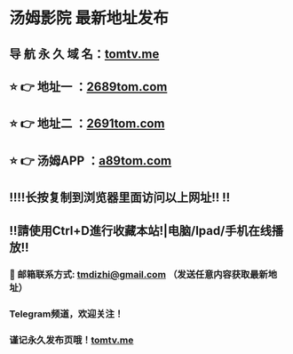 # 汤姆影院 最新地址发布 
## 导 航 永 久 域 名：[tomtv.me](https://tomtv.me/?channel=boke)
## ⭐️ 👉 地址一 ：[2689tom.com](https://2689tom.com:8888/?channel=boke)
## ⭐️ 👉 地址二 ：[2691tom.com](https://2691tom.com:8888/?channel=boke)
## ⭐️ 👉 汤姆APP ：[a89tom.com](HttpS://a89tom.com:8888/?channel=boke)
## ‼️‼️长按复制到浏览器里面访问以上网址‼️  ‼️
## ‼️請使用Ctrl+D進行收藏本站!|电脑/Ipad/手机在线播放‼️
### 📧 邮箱联系方式: tmdizhi@gmail.com （发送任意内容获取最新地址）
### Telegram频道，欢迎关注！
### 谨记永久发布页哦！[tomtv.me](https://tomtv.me/?channel=boke)

